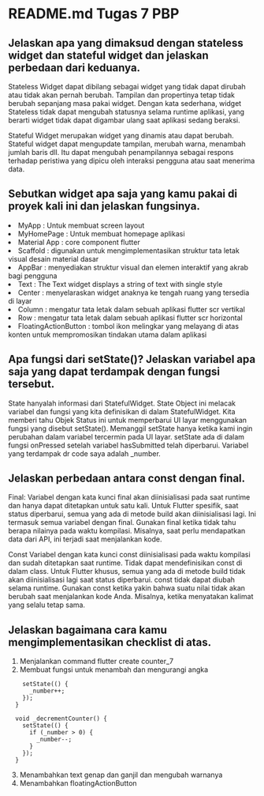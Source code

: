 # README.md Tugas 7 PBP

## Jelaskan apa yang dimaksud dengan stateless widget dan stateful widget dan jelaskan perbedaan dari keduanya.
Stateless Widget dapat dibilang sebagai widget yang tidak dapat dirubah atau tidak akan pernah berubah. Tampilan dan propertinya tetap tidak berubah sepanjang masa pakai widget. Dengan kata sederhana, widget Stateless tidak dapat mengubah statusnya selama runtime aplikasi, yang berarti widget tidak dapat digambar ulang saat aplikasi sedang beraksi.

Stateful Widget merupakan widget yang dinamis atau dapat berubah. Stateful widget dapat mengupdate tampilan, merubah warna, menambah jumlah baris dll. Itu dapat mengubah penampilannya sebagai respons terhadap peristiwa yang dipicu oleh interaksi pengguna atau saat menerima data.

## Sebutkan widget apa saja yang kamu pakai di proyek kali ini dan jelaskan fungsinya.
<li> MyApp : Untuk membuat screen layout
<li> MyHomePage : Untuk membuat homepage aplikasi
<li> Material App : core component flutter
<li> Scaffold : digunakan untuk mengimplementasikan struktur tata letak visual desain material dasar
<li> AppBar : menyediakan struktur visual dan elemen interaktif yang akrab bagi pengguna
<li> Text : The Text widget displays a string of text with single style
<li> Center : menyelaraskan widget anaknya ke tengah ruang yang tersedia di layar
<li> Column : mengatur tata letak dalam sebuah aplikasi flutter scr vertikal
<li> Row : mengatur tata letak dalam sebuah aplikasi flutter scr horizontal
<li> FloatingActionButton : tombol ikon melingkar yang melayang di atas konten untuk mempromosikan tindakan utama dalam aplikasi

## Apa fungsi dari setState()? Jelaskan variabel apa saja yang dapat terdampak dengan fungsi tersebut.
State hanyalah informasi dari StatefulWidget. State Object ini melacak variabel dan fungsi yang kita definisikan di dalam StatefulWidget. Kita memberi tahu Objek Status ini untuk memperbarui UI layar menggunakan fungsi yang disebut setState(). Memanggil setState hanya ketika kami ingin perubahan dalam variabel tercermin pada UI layar. setState ada di dalam fungsi onPressed setelah variabel hasSubmitted telah diperbarui. Variabel yang terdampak dr code saya adalah _number.

## Jelaskan perbedaan antara const dengan final.
Final:
Variabel dengan kata kunci final akan diinisialisasi pada saat runtime dan hanya dapat ditetapkan untuk satu kali.
Untuk Flutter spesifik, saat status diperbarui, semua yang ada di metode build akan diinisialisasi lagi. Ini termasuk semua variabel dengan final.
Gunakan final ketika tidak tahu berapa nilainya pada waktu kompilasi. Misalnya, saat perlu mendapatkan data dari API, ini terjadi saat menjalankan kode.

Const
Variabel dengan kata kunci const diinisialisasi pada waktu kompilasi dan sudah ditetapkan saat runtime.
Tidak dapat mendefinisikan const di dalam class.
Untuk Flutter khusus, semua yang ada di metode build tidak akan diinisialisasi lagi saat status diperbarui.
const tidak dapat diubah selama runtime.
Gunakan const ketika yakin bahwa suatu nilai tidak akan berubah saat menjalankan kode Anda. Misalnya, ketika menyatakan kalimat yang selalu tetap sama.

## Jelaskan bagaimana cara kamu mengimplementasikan checklist di atas.
1. Menjalankan command flutter create counter_7
2. Membuat fungsi untuk menambah dan mengurangi angka
```void _incrementCounter() {
    setState(() {
      _number++;
    });
  }

  void _decrementCounter() {
    setState(() {
      if (_number > 0) {
        _number--;
      }
    });
  }
```
3. Menambahkan text genap dan ganjil dan mengubah warnanya
4. Menambahkan floatingActionButton
  
  
  
  
